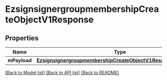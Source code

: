# EzsignsignergroupmembershipCreateObjectV1Response

## Properties
Name | Type | Description | Notes
------------ | ------------- | ------------- | -------------
**mPayload** | [**EzsignsignergroupmembershipCreateObjectV1ResponseMPayload***](EzsignsignergroupmembershipCreateObjectV1ResponseMPayload.md) |  | 

[[Back to Model list]](../README.md#documentation-for-models) [[Back to API list]](../README.md#documentation-for-api-endpoints) [[Back to README]](../README.md)


